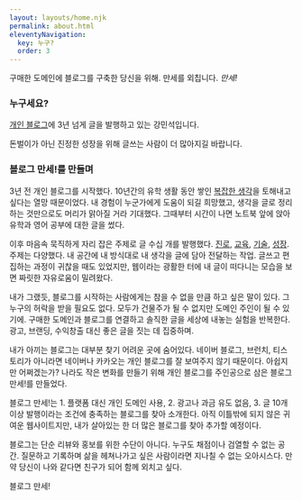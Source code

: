 ```yaml
---
layout: layouts/home.njk
permalink: about.html
eleventyNavigation:
  key: 누구?
  order: 3
---
```

구매한 도메인에 블로그를 구축한 당신을 위해. 만세를 외칩니다. *만세!*

### 누구세요?
[개인 블로그](https://kangminsuk.com/ko/)에 3년 넘게 글을 발행하고 있는 강민석입니다.

돈벌이가 아닌 진정한 성장을 위해 글쓰는 사람이 더 많아지길 바랍니다.

### 블로그 만세!를 만들며
3년 전 개인 블로그를 시작했다. 10년간의 유학 생활 동안 쌓인 [복잡한 생각](https://kangminsuk.com/ko/blog/abroad/)을 토해내고 싶다는 열망 때문이었다. 내 경험이 누군가에게 도움이 되길 희망했고, 생각을 글로 정리하는 것만으로도 머리가 맑아질 거라 기대했다. 그때부터 시간이 나면 노트북 앞에 앉아 유학과 영어 공부에 대한 글을 썼다.

이후 마음속 묵직하게 자리 잡은 주제로 글 수십 개를 발행했다. [진로](https://kangminsuk.com/ko/blog/career/), [교육](https://kangminsuk.com/ko/blog/school/), [기술](https://kangminsuk.com/ko/blog/skill/), [성장](https://kangminsuk.com/ko/blog/growth/). 주제는 다양했다. 내 공간에 내 방식대로 내 생각을 글에 담아 전달하는 작업. 글쓰고 편집하는 과정이 귀찮을 때도 있었지만, 웹이라는 광활한 터에 내 글이 떠다니는 모습을 보면 짜릿한 자유로움이 밀려왔다.

내가 그랬듯, 블로그를 시작하는 사람에게는 참을 수 없을 만큼 하고 싶은 말이 있다. 그 누구의 허락을 받을 필요도 없다. 모두가 건물주가 될 수 없지만 도메인 주인이 될 수 있기에. 구매한 도메인과 블로그를 연결하고 솔직한 글을 세상에 내놓는 실험을 반복한다. 광고, 브랜딩, 수익창출 대신 좋은 글을 짓는 데 집중하며.

내가 아끼는 블로그는 대부분 찾기 어려운 곳에 숨어있다. 네이버 블로그, 브런치, 티스토리가 아니라면 네이버나 카카오는 개인 블로그를 잘 보여주지 않기 때문이다. 아쉽지만 어쩌겠는가? 나라도 작은 변화를 만들기 위해 개인 블로그를 주인공으로 삼은 블로그 만세!를 만들었다.

블로그 만세!는 1. 플랫폼 대신 개인 도메인 사용, 2. 광고나 과금 유도 없음, 3. 글 10개 이상 발행이라는 조건에 충족하는 블로그를 찾아 소개한다. 아직 이틀밖에 되지 않은 귀여운 웹사이트지만, 내가 살아있는 한 더 많은 블로그를 찾아 추가할 예정이다.

블로그는 단순 리뷰와 홍보를 위한 수단이 아니다. 누구도 채점이나 검열할 수 없는 공간. 질문하고 기록하며 삶을 헤쳐나가고 싶은 사람이라면 지나칠 수 없는 오아시스다. 만약 당신이 나와 같다면 친구가 되어 함께 외치고 싶다.

블로그 만세!